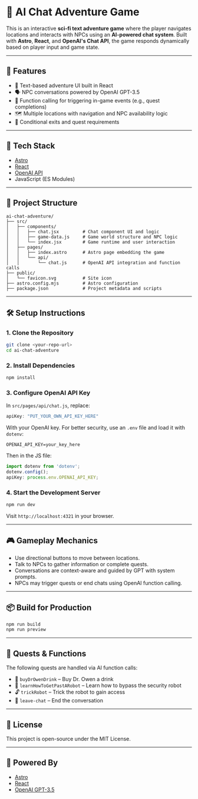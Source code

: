 # 🤖 AI Chat Adventure Game

This is an interactive **sci-fi text adventure game** where the player navigates locations and interacts with NPCs using an **AI-powered chat system**. Built with **Astro**, **React**, and **OpenAI's Chat API**, the game responds dynamically based on player input and game state.

---

## 🌌 Features

- 📜 Text-based adventure UI built in React
- 🗣️ NPC conversations powered by OpenAI GPT-3.5
- 🧠 Function calling for triggering in-game events (e.g., quest completions)
- 🗺️ Multiple locations with navigation and NPC availability logic
- 🔐 Conditional exits and quest requirements

---

## 🧱 Tech Stack

- [Astro](https://astro.build/)
- [React](https://reactjs.org/)
- [OpenAI API](https://platform.openai.com/)
- JavaScript (ES Modules)

---

## 📁 Project Structure

```
ai-chat-adventure/
├── src/
│   ├── components/
│   │   ├── chat.jsx         # Chat component UI and logic
│   │   ├── game-data.js     # Game world structure and NPC logic
│   │   └── index.jsx        # Game runtime and user interaction
│   ├── pages/
│   │   ├── index.astro      # Astro page embedding the game
│   │   └── api/
│   │       └── chat.js      # OpenAI API integration and function calls
├── public/
│   └── favicon.svg          # Site icon
├── astro.config.mjs         # Astro configuration
├── package.json             # Project metadata and scripts
```

---

## 🛠️ Setup Instructions

### 1. Clone the Repository

```bash
git clone <your-repo-url>
cd ai-chat-adventure
```

### 2. Install Dependencies

```bash
npm install
```

### 3. Configure OpenAI API Key

In `src/pages/api/chat.js`, replace:

```js
apiKey: "PUT_YOUR_OWN_API_KEY_HERE"
```

With your OpenAI key. For better security, use an `.env` file and load it with `dotenv`:

```env
OPENAI_API_KEY=your_key_here
```

Then in the JS file:

```js
import dotenv from 'dotenv';
dotenv.config();
apiKey: process.env.OPENAI_API_KEY;
```

### 4. Start the Development Server

```bash
npm run dev
```

Visit `http://localhost:4321` in your browser.

---

## 🎮 Gameplay Mechanics

- Use directional buttons to move between locations.
- Talk to NPCs to gather information or complete quests.
- Conversations are context-aware and guided by GPT with system prompts.
- NPCs may trigger quests or end chats using OpenAI function calling.

---

## 📦 Build for Production

```bash
npm run build
npm run preview
```

---

## 🧩 Quests & Functions

The following quests are handled via AI function calls:

- 🥂 `buyDrOwenDrink` – Buy Dr. Owen a drink
- 🧠 `learnHowToGetPastARobot` – Learn how to bypass the security robot
- 🔓 `trickRobot` – Trick the robot to gain access
- 👋 `leave-chat` – End the conversation

---

## 📜 License

This project is open-source under the MIT License.

---

## 🤖 Powered By

- [Astro](https://astro.build/)
- [React](https://reactjs.org/)
- [OpenAI GPT-3.5](https://platform.openai.com/)
